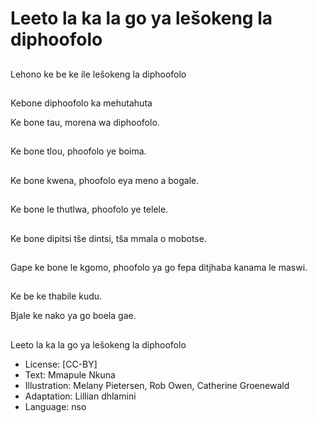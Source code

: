# Leeto la ka la go ya lešokeng la diphoofolo

##
Lehono ke be ke ile
lešokeng la diphoofolo

##
Kebone diphoofolo ka mehutahuta

Ke bone tau, morena wa
diphoofolo.

##
Ke bone tlou, phoofolo
ye boima.

##
Ke bone kwena,
phoofolo eya meno a
bogale.

##
Ke bone le thutlwa, phoofolo ye telele.

##
Ke bone dipitsi tše dintsi, tša
mmala o mobotse.

##
Gape ke bone le kgomo, phoofolo ya go fepa ditjhaba
kanama le maswi.

##
Ke be ke thabile kudu.

Bjale ke nako ya go
boela gae.

##
Leeto la ka la go ya lešokeng la
diphoofolo
* License: [CC-BY]
* Text: Mmapule Nkuna
* Illustration: Melany Pietersen, Rob Owen, Catherine
Groenewald
* Adaptation: Lillian dhlamini
* Language: nso

